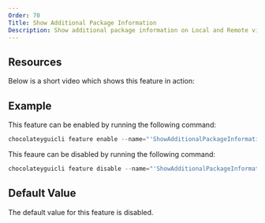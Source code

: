 ```yaml
---
Order: 70
Title: Show Additional Package Information
Description: Show additional package information on Local and Remote views.
---
```


## Resources

Below is a short video which shows this feature in action:

## Example

This feature can be enabled by running the following command:

```powershell
chocolateyguicli feature enable --name="'ShowAdditionalPackageInformation'"
```

This feaure can be disabled by running the following command:

```powershell
chocolateyguicli feature disable --name="'ShowAdditionalPackageInformation'"
```

## Default Value

The default value for this feature is disabled.
